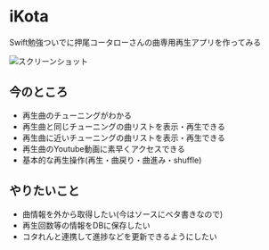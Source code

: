 iKota
=====

Swift勉強ついでに押尾コータローさんの曲専用再生アプリを作ってみる

![スクリーンショット](https://dl.dropboxusercontent.com/u/1215986/iKota.png)

## 今のところ
* 再生曲のチューニングがわかる
* 再生曲と同じチューニングの曲リストを表示・再生できる
* 再生曲に近いチューニングの曲リストを表示・再生できる
* 再生曲のYoutube動画に素早くアクセスできる
* 基本的な再生操作(再生・曲戻り・曲進み・shuffle)

## やりたいこと
* 曲情報を外から取得したい(今はソースにベタ書きなので)
* 再生回数等の情報をDBに保存したい
* コタれんと連携して進捗などを更新できるようにしたい

